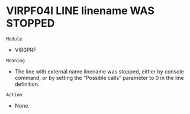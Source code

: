 # VIRPF04I LINE linename WAS STOPPED

`Module`
- VIR0PRF

`Meaning`
- The line with external name linename was stopped, either by console command, or by setting the “Possible calls” parameter to 0 in the line definition.

`Action`
- None.
